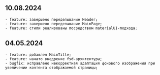 ## 10.08.2024

    - feature: завершено переделывание Header;
    - feature: завершено переделывание MainPage;
    - feature: стили реализованы посредством materialUI-подхода;

## 04.05.2024

    - feature: добавлен MainTitle;
    - feature: начато внедрение fsd-архитектуры;
    - bugfix: исправлено некорректная адаптация фонового изображения при увеличении контента отображаемой страницы;

